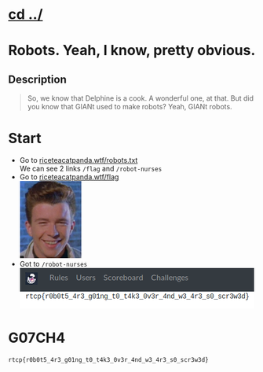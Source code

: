 # [cd ../](../../index.md)
# Robots. Yeah, I know, pretty obvious.

## Description
> So, we know that Delphine is a cook. A wonderful one, at that. But did you know that GIANt used to make robots? Yeah, GIANt robots.

# Start
- Go to [riceteacatpanda.wtf/robots.txt](https://riceteacatpanda.wtf/robots.txt)  
We can see 2 links `/flag` and `/robot-nurses`
- Go to [riceteacatpanda.wtf/flag](https://riceteacatpanda.wtf/flag)  
![ricky](ricky.png)
- Got to `/robot-nurses`  
![flag](flag.png)

# G07CH4
```
rtcp{r0b0t5_4r3_g01ng_t0_t4k3_0v3r_4nd_w3_4r3_s0_scr3w3d}
```
